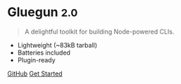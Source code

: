 # Gluegun <small>2.0</small>

> A delightful toolkit for building Node-powered CLIs.

* Lightweight (~83kB tarball)
* Batteries included
* Plugin-ready

[GitHub](https://github.com/infinitered/gluegun)
[Get Started](#welcome-to-gluegun)
